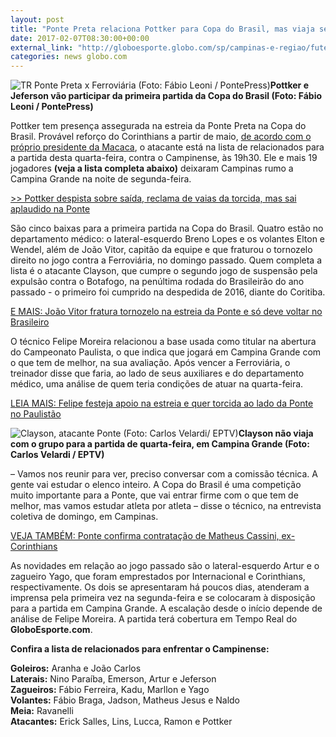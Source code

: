```yaml
---
layout: post
title: "Ponte Preta relaciona Pottker para Copa do Brasil, mas viaja sem Clayson"
date: 2017-02-07T08:30:00+00:00
external_link: "http://globoesporte.globo.com/sp/campinas-e-regiao/futebol/times/ponte-preta/noticia/2017/02/ponte-relaciona-pottker-para-estreia-da-copa-do-brasil-mas-deixa-clayson-fora.html"
categories: news globo.com
---
```

 ![TR Ponte Preta x Ferroviária (Foto: Fábio Leoni / PontePress)](http://s2.glbimg.com/Nbc7MzD8VEOrWvLR8jLsfi3l-D8=/191x0:697x668/300x397/s.glbimg.com/es/ge/f/original/2017/02/05/pottker.jpg "TR Ponte Preta x Ferroviária (Foto: Fábio Leoni / PontePress)")**Pottker e Jeferson vão participar da primeira partida da Copa do Brasil (Foto: Fábio Leoni / PontePress)**

Pottker tem presença assegurada na estreia da Ponte Preta na Copa do Brasil. Provável reforço do Corinthians a partir de maio, [de acordo com o próprio presidente da Macaca](http://globoesporte.globo.com/sp/campinas-e-regiao/futebol/noticia/2017/02/presidente-da-ponte-anuncia-ida-de-pottker-para-o-timao-apos-o-paulista.html), o atacante está na lista de relacionados para a partida desta quarta-feira, contra o Campinense, às 19h30. Ele e mais 19 jogadores **(veja a lista completa abaixo)** deixaram Campinas rumo a Campina Grande na noite de segunda-feira.

[\>\>&nbsp;Pottker despista sobre saída, reclama de vaias da torcida, mas sai aplaudido na Ponte](http://globoesporte.globo.com/sp/campinas-e-regiao/futebol/times/ponte-preta/noticia/2017/02/pottker-desconversa-sobre-corinthians-e-reclama-de-vaias-da-torcida-da-ponte.html)

São cinco baixas para a primeira partida na Copa do Brasil. Quatro estão no departamento médico: o lateral-esquerdo Breno Lopes e os volantes Elton e Wendel, além de João Vitor, capitão da equipe e que fraturou o tornozelo direito no jogo contra a Ferroviária, no domingo passado. Quem completa a lista é o atacante Clayson, que cumpre o segundo jogo de suspensão pela expulsão contra o Botafogo, na penúltima rodada do Brasileirão do ano passado - o primeiro foi cumprido na despedida de 2016, diante do Coritiba.

[E MAIS: João Vitor fratura tornozelo na estreia da Ponte e só deve voltar no Brasileiro](http://globoesporte.globo.com/sp/campinas-e-regiao/futebol/times/ponte-preta/noticia/2017/02/joao-vitor-fratura-tornozelo-na-estreia-da-ponte-e-so-deve-voltar-no-brasileiro.html)

O técnico Felipe Moreira relacionou a base usada como titular na abertura do Campeonato Paulista, o que indica que jogará em Campina Grande com o que tem de melhor, na sua avaliação. Após vencer a Ferroviária, o treinador disse que faria, ao lado de seus auxiliares e do departamento médico, uma análise de quem teria condições de atuar na quarta-feira.

[LEIA MAIS:&nbsp;Felipe festeja apoio na estreia e quer torcida ao lado da Ponte no Paulistão](http://globoesporte.globo.com/sp/campinas-e-regiao/futebol/times/ponte-preta/noticia/2017/02/felipe-festeja-apoio-na-estreia-e-quer-torcida-ao-lado-da-ponte-no-paulistao.html)

 ![Clayson, atacante Ponte (Foto: Carlos Velardi/ EPTV)](http://s2.glbimg.com/F5dpVj7Bf94vpQNvW8epb7mlnP0=/0x0:1019x590/690x400/s.glbimg.com/es/ge/f/original/2016/10/12/clayson..jpg "Clayson, atacante Ponte (Foto: Carlos Velardi/ EPTV)")**Clayson não viaja com o grupo para a partida de quarta-feira, em Campina Grande (Foto: Carlos Velardi / EPTV)**

– Vamos nos reunir para ver, preciso conversar com a comissão técnica. A gente vai estudar o elenco inteiro. A Copa do Brasil é uma competição muito importante para a Ponte, que vai entrar firme com o que tem de melhor, mas vamos estudar atleta por atleta – disse o técnico, na entrevista coletiva de domingo, em Campinas.

[VEJA TAMBÉM: Ponte confirma contratação de Matheus Cassini, ex-Corinthians](http://globoesporte.globo.com/sp/campinas-e-regiao/futebol/times/ponte-preta/noticia/2017/02/ponte-confirma-contratacao-de-matheus-cassini-ex-corinthians.html)

As novidades em relação ao jogo passado são o lateral-esquerdo Artur e o zagueiro Yago, que foram emprestados por Internacional e Corinthians, respectivamente. Os dois se apresentaram há poucos dias, atenderam a imprensa pela primeira vez na segunda-feira e se colocaram à disposição para a partida em Campina Grande. A escalação desde o início depende de análise de Felipe Moreira. A partida terá cobertura em Tempo Real do **GloboEsporte.com**.

**Confira a lista de relacionados para enfrentar o Campinense:**  
  
**Goleiros:** Aranha e João Carlos  
**Laterais:** Nino Paraíba, Emerson, Artur e Jeferson  
**Zagueiros:** Fábio Ferreira, Kadu, Marllon e Yago  
**Volantes:** Fábio Braga, Jadson, Matheus Jesus e Naldo  
**Meia:** Ravanelli  
**Atacantes:** Erick Salles, Lins, Lucca, Ramon e Pottker

